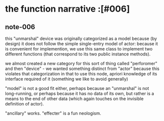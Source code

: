 # the function narrative :[#006]

## note-006

this "unmarshal" device was originally categorized as a model because
(by design) it does not follow the simple single-entry model of actor:
because it is convenient for implemention, we use this same class to
implement two different functions (that correspond to its two public
instance methods).

we almost created a new category for this sort of thing called
"perforomer" and then "device" - we wanted something distinct from
"actor" because this violates that categorization in that to use this
node, apriori knowledge of its interface required of it (something we
like to avoid generally)

"model" is not a good fit either, perhaps because an "unmarshal" is not
long-running, or perhaps because it has no data of its own, but rather
is a means to the end of other data (which again touches on the invisible
definition of actor).

"ancillary" works. "effecter" is a fun neologism.
